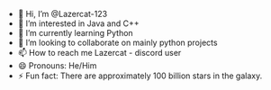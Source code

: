 - 👋 Hi, I’m @Lazercat-123
- 👀 I’m interested in Java and C++
- 🌱 I’m currently learning Python
- 💞️ I’m looking to collaborate on mainly python projects
- 📫 How to reach me Lazercat - discord user
- 😄 Pronouns: He/Him
- ⚡ Fun fact:  There are approximately 100 billion stars in the galaxy.

<!---
Lazercat-123/Lazercat-123 is a ✨ special ✨ repository because its `README.md` (this file) appears on your GitHub profile.
You can click the Preview link to take a look at your changes.
--->

